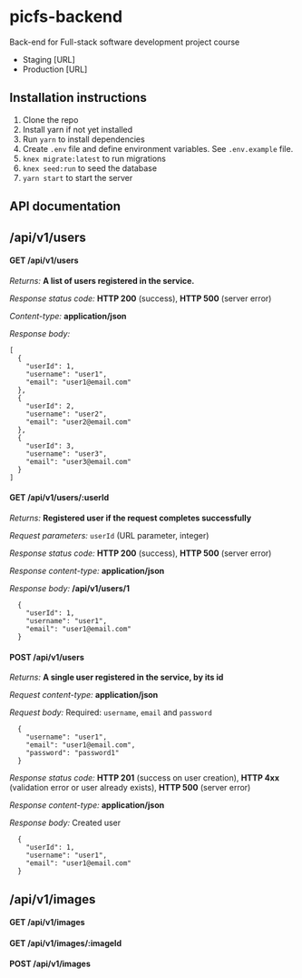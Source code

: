 # picfs-backend

Back-end for Full-stack software development project course

* Staging [URL]
* Production [URL]

## Installation instructions

1.  Clone the repo
2.  Install yarn if not yet installed
3.  Run `yarn` to install dependencies
4.  Create `.env` file and define environment variables. See `.env.example` file.
5.  `knex migrate:latest` to run migrations
6.  `knex seed:run` to seed the database
7.  `yarn start` to start the server

## API documentation

## /api/v1/users

#### GET /api/v1/users

_Returns:_ **A list of users registered in the service.**

_Response status code:_ **HTTP 200** (success), **HTTP 500** (server error)

_Content-type:_ **application/json**

_Response body:_

```
[
  {
    "userId": 1,
    "username": "user1",
    "email": "user1@email.com"
  },
  {
    "userId": 2,
    "username": "user2",
    "email": "user2@email.com"
  },
  {
    "userId": 3,
    "username": "user3",
    "email": "user3@email.com"
  }
]
```

#### GET /api/v1/users/:userId

_Returns:_ **Registered user if the request completes successfully**

_Request parameters:_ ```userId``` (URL parameter, integer)

_Response status code:_ **HTTP 200** (success), **HTTP 500** (server error)

_Response content-type:_ **application/json**

_Response body:_ **/api/v1/users/1**

```
  {
    "userId": 1,
    "username": "user1",
    "email": "user1@email.com"
  }
```

#### POST /api/v1/users

_Returns:_ **A single user registered in the service, by its id**

_Request content-type:_ **application/json**

_Request body:_ Required: ```username```, ```email``` and ```password```

```
  {
    "username": "user1",
    "email": "user1@email.com",
    "password": "password1"
  }
```

_Response status code:_ **HTTP 201** (success on user creation), **HTTP 4xx** (validation error or user already exists), **HTTP 500** (server error)

_Response content-type:_ **application/json**

_Response body:_ Created user

```
  {
    "userId": 1,
    "username": "user1",
    "email": "user1@email.com"
  }
```
## /api/v1/images

#### GET /api/v1/images

#### GET /api/v1/images/:imageId

#### POST /api/v1/images
